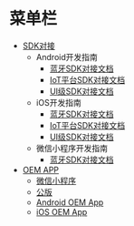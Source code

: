 <a name="98862a0f"></a>
# 菜单栏


- [SDK对接](/develop-native/sdk/README)
   - Android开发指南
      - [蓝牙SDK对接文档](/develop-native/android/bluetooth)
      - [IoT平台SDK对接文档](/develop-native/android/IoT)
      - [UI级SDK对接文档](/develop-native/android/ui)
   - iOS开发指南
      - [蓝牙SDK对接文档](/develop-native/ios/bluetooth)
      - [IoT平台SDK对接文档](/develop-native/ios/IoT)
      - [UI级SDK对接文档](/develop-native/ios/ui)
   - 微信小程序开发指南
      - [蓝牙SDK对接文档](/develop-native/wx-mini/bluetooth)
- [OEM APP](/develop-native/oem/README)
   - [微信小程序](/develop-native/wxMiniProgram)
   - [公版](/develop-native/README)
   - [Android OEM App](/develop-native/app/diyandroid)
   - [iOS OEM App](/develop-native/app/diyios)

